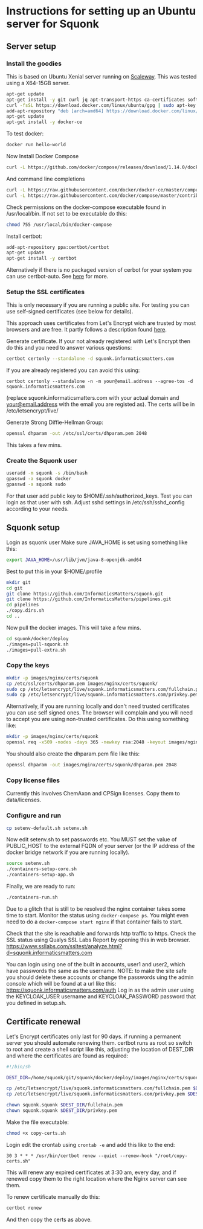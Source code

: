 # Instructions for setting up an Ubuntu server for Squonk

## Server setup

### Install the goodies

This is based on Ubuntu Xenial server running on [Scaleway](https://cloud.scaleway.com). 
This was tested using a X64-15GB server.

```sh
apt-get update
apt-get install -y git curl jq apt-transport-https ca-certificates software-properties-common openjdk-8-jdk
curl -fsSL https://download.docker.com/linux/ubuntu/gpg | sudo apt-key add -
add-apt-repository "deb [arch=amd64] https://download.docker.com/linux/ubuntu $(lsb_release -cs) stable"
apt-get update
apt-get install -y docker-ce
```

To test docker:

```sh
docker run hello-world
```

Now Install Docker Compose

```sh
curl -L https://github.com/docker/compose/releases/download/1.14.0/docker-compose-`uname -s`-`uname -m` > /usr/local/bin/docker-compose
```

And command line completions

```sh
curl -L https://raw.githubusercontent.com/docker/docker-ce/master/components/cli/contrib/completion/bash/docker > /etc/bash_completion.d/docker
curl -L https://raw.githubusercontent.com/docker/compose/master/contrib/completion/bash/docker-compose -o /etc/bash_completion.d/docker-compose
```

Check permissions on the docker-compose executable found in /usr/local/bin. If not set to be executable do this:

```sh
chmod 755 /usr/local/bin/docker-compose
```

Install certbot:

```sh
add-apt-repository ppa:certbot/certbot
apt-get update
apt-get install -y certbot
```

Alternatively if there is no packaged version of cerbot for your system you can use certbot-auto.
See [here](https://certbot.eff.org/all-instructions/#ubuntu-other-nginx) for more.


### Setup the SSL certificates

This is only necessary if you are running a public site. For testing you can use self-signed certificates 
(see below for details).

This approach uses certificates from Let's Encrypt wich are trusted by most browsers and are free.
It partly follows a description found [here](https://www.digitalocean.com/community/tutorials/how-to-secure-nginx-with-let-s-encrypt-on-ubuntu-16-04).


Generate certificate. If your not already registered with Let's Encrypt then do this and you need to answer various questions:

```sh
certbot certonly --standalone -d squonk.informaticsmatters.com
```

If you are already registered you can avoid this using:

```ssh
certbot certonly --standalone -n -m your@email.address --agree-tos -d squonk.informaticsmatters.com 

```
(replace squonk.informaticsmatters.com with your actual domain and your@email.address with the email you are registed as).
The certs will be in /etc/letsencrypt/live/<domain name>


Generate Strong Diffie-Hellman Group:

```sh
openssl dhparam -out /etc/ssl/certs/dhparam.pem 2048
```
This takes a few mins.


### Create the Squonk user

```sh
useradd -m squonk -s /bin/bash
gpasswd -a squonk docker
gpasswd -a squonk sudo
```

For that user add public key to $HOME/.ssh/authorized_keys.
Test you can login as that user with ssh.
Adjust sshd settings in /etc/ssh/sshd_config according to your needs.

## Squonk setup

Login as squonk user
Make sure JAVA_HOME is set using something like this:

```sh
export JAVA_HOME=/usr/lib/jvm/java-8-openjdk-amd64
```
Best to put this in your $HOME/.profile

```sh
mkdir git
cd git
git clone https://github.com/InformaticsMatters/squonk.git
git clone https://github.com/InformaticsMatters/pipelines.git
cd pipelines
./copy.dirs.sh
cd ..
```

Now pull the docker images. This will take a few mins.
```sh
cd squonk/docker/deploy
./images=pull-squonk.sh
./images=pull-extra.sh
```

### Copy the keys

```sh
mkdir -p images/nginx/certs/squonk
cp /etc/ssl/certs/dhparam.pem images/nginx/certs/squonk/
sudo cp /etc/letsencrypt/live/squonk.informaticsmatters.com/fullchain.pem images/nginx/certs/squonk/
sudo cp /etc/letsencrypt/live/squonk.informaticsmatters.com/privkey.pem images/nginx/certs/squonk/
```

Alternatively, if you are running locally and don't need trusted certificates you can use self signed ones.
The browser will complain and you will need to accept you are using non-trusted certificates.
Do this using something like:

```sh
mkdir -p images/nginx/certs/squonk
openssl req -x509 -nodes -days 365 -newkey rsa:2048 -keyout images/nginx/certs/squonk/privkey.pem -out images/nginx/certs/squonk/fullchain.pem
```
You should also create the dhparam.pem file like this:

```sh
openssl dhparam -out images/nginx/certs/squonk/dhparam.pem 2048
```

### Copy license files

Currently this involves ChemAxon and CPSign licenses. Copy them to data/licenses. 

### Configure and run

```sh
cp setenv-default.sh setenv.sh
```

Now edit setenv.sh to set passwords etc.
You MUST set the value of PUBLIC_HOST to the external FQDN of your server (or the IP address of the docker bridge network
if you are running locally).

```sh 
source setenv.sh
./containers-setup-core.sh
./containers-setup-app.sh
```

Finally, we are ready to run:

```sh
./containers-run.sh
```

Due to a glitch that is still to be resolved the nginx container takes some time to start. Monitor the status using
`docker-compose ps`. You might even need to do a `docker-compose start nginx` if that container fails to start. 

Check that the site is reachable and forwards http traffic to https.
Check the SSL status using Qualys SSL Labs Report by opening this in web browser.
https://www.ssllabs.com/ssltest/analyze.html?d=squonk.informaticsmatters.com


You can login using one of the built in accounts, user1 and user2, which have passwords the same as the username.
NOTE: to make the site safe you should delete these accounts or change the passwords uing the admin console which
will be found at a url like this:
https://squonk.informaticsmatters.com/auth
Log in as the admin user using the KEYCLOAK_USER username and KEYCLOAK_PASSWORD password that you defined in setup.sh.


## Certificate renewal

Let's Encrypt certificates only last for 90 days. if running a permanent server you should automate renewing them.
certbot runs as root so switch to root and create a shell script like this, adjusting the location of DEST_DIR and
where the certificates are found as required:

```sh
#!/bin/sh

DEST_DIR=/home/squonk/git/squonk/docker/deploy/images/nginx/certs/squonk/

cp /etc/letsencrypt/live/squonk.informaticsmatters.com/fullchain.pem $DEST_DIR
cp /etc/letsencrypt/live/squonk.informaticsmatters.com/privkey.pem $DEST_DIR

chown squonk.squonk $DEST_DIR/fullchain.pem
chown squonk.squonk $DEST_DIR/privkey.pem
```
Make the file executable:

```sh
chmod +x copy-certs.sh
```

Login edit the crontab using `crontab -e` and add this like to the end:

```
30 3 * * * /usr/bin/certbot renew --quiet --renew-hook "/root/copy-certs.sh"
```
This will renew any expired certificates at 3:30 am, every day, and if renewed copy them to the right location 
where the Nginx server can see them.

To renew certificate manually do this:

```sh
certbot renew
```
And then copy the certs as above.


